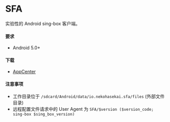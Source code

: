 # SFA

实验性的 Android sing-box 客户端。

#### 要求

* Android 5.0+

#### 下载

* [AppCenter](https://install.appcenter.ms/users/nekohasekai/apps/sfa/distribution_groups/publictest)

#### 注意事项

* 工作目录位于 `/sdcard/Android/data/io.nekohasekai.sfa/files` (外部文件目录)
* 远程配置文件请求中的 User Agent 为 `SFA/$version ($version_code; sing-box $sing_box_version)`
